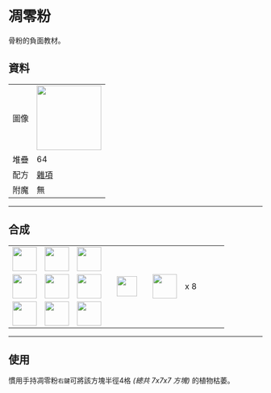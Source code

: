 # 凋零粉
骨粉的負面教材。

## 資料
<table>
    <tr><td>圖像</td><td><img src="https://i.imgur.com/KgGV0Bj.png" width="128"/></td></tr>
    <tr><td align="end">堆疊</td><td>64</td></tr>
    <tr><td align="end">配方</td><td><a href="https://minecraft.fandom.com/zh/wiki/合成/雜項配方">雜項</a></td></tr>
    <tr><td align="end">附魔</td><td>無</td></tr>
</table>

---

## 合成
<table>
    <tr><td><img src="https://i.imgur.com/1xm9bk6.png" width="48"/></td><td><img src="https://i.imgur.com/1xm9bk6.png" width="48"/></td><td><img src="https://i.imgur.com/1xm9bk6.png" width="48"/></td><td colspan="3"></td></tr>
    <tr><td><img src="https://i.imgur.com/1xm9bk6.png" width="48"/></td><td><img src="https://i.imgur.com/WydimGB.png" width="48"/></td><td><img src="https://i.imgur.com/1xm9bk6.png" width="48"/></td><td width="70" align="center"><img src="https://i.imgur.com/VE0KqIE.png" width="40"/></td><td><img src="https://i.imgur.com/KgGV0Bj.png" width="48"/></td><td width="70">x 8</td></tr>
    <tr><td><img src="https://i.imgur.com/1xm9bk6.png" width="48"/></td><td><img src="https://i.imgur.com/1xm9bk6.png" width="48"/></td><td><img src="https://i.imgur.com/1xm9bk6.png" width="48"/></td><td colspan="3"></td></tr>
</table>

---

## 使用
慣用手持凋零粉`右鍵`可將該方塊半徑4格 *(總共 7x7x7 方塊)* 的植物枯萎。